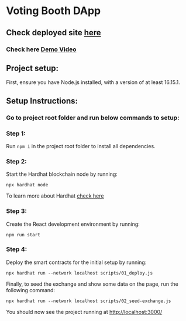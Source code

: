 # Voting Booth DApp

## Check deployed site [here](https://tight-violet-4583.on.fleek.co/)

### Check here [Demo Video](https://share.vidyard.com/watch/CZWVHkAAL9wCkDvP7irm8a?)

## Project setup:

First, ensure you have Node.js installed, with a version of at least 16.15.1.

## Setup Instructions:

### Go to project root folder and run below commands to setup:
### Step 1:
Run `npm i` in the project root folder to install all dependencies.

### Step 2:
Start the Hardhat blockchain node by running:
```
npx hardhat node
```
To learn more about Hardhat [check here](https://hardhat.org/hardhat-runner/docs/getting-started#installation)

### Step 3:
Create the React development environment by running:
```
npm run start
```

### Step 4:
Deploy the smart contracts for the initial setup by running:
```
npx hardhat run --network localhost scripts/01_deploy.js
```

Finally, to seed the exchange and show some data on the page, run the following command:
```
npx hardhat run --network localhost scripts/02_seed-exchange.js

```

You should now see the project running at [http://localhost:3000/](http://localhost:3000/)

